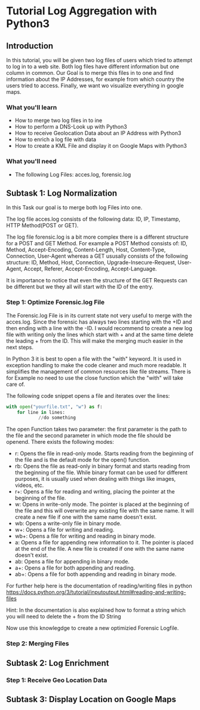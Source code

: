 
# Tutorial Log Aggregation with Python3

## Introduction
In this tutorial, you will be given two log files of users which tried to attempt to log in to a web site. Both log files have different information but one column in common. Our Goal is to merge this files in to one and find information about the IP Addresses, for example from which country the users tried to access. Finally, we want wo visualize everything in google maps.

### What you'll learn
* How to merge two log files in to ine
* How to perform a DNS-Look up with Python3
* How to receive Geolocation Data about an IP Address with Python3
* How to enrich a log file with data
* How to create a KML File and display it on Google Maps with Python3

### What you'll need
* The following Log Files: acces.log, forensic.log

## Subtask 1: Log Normalization

In this Task our goal is to merge both log Files into one. 

The log file acces.log consists of the following data: ID, IP, Timestamp, HTTP Method(POST or GET).

The log file forensic.log is a bit more complex there is a different structure for a POST and GET Method. For example a POST Method consists of: ID, Method, Accept-Encoding, Content-Length, Host, Content-Type, Connection, User-Agent whereas a GET ususally consists of the following structure: ID, Method, Host, Connection, Upgrade-Insecure-Request, User-Agent, Accept, Referer, Accept-Encoding, Accept-Language.

It is importance to notice that even the structure of the GET Requests can be different but we they all will start with the ID of the entry.

### Step 1: Optimize Forensic.log File

The Forensic.log File is in its current state not very useful to merge with the acces.log. Since the forensic has always two lines starting with the +ID and then ending with a line with the -ID. I would recommend to create a new log file with writing only the lines which start with + and at the same time delete the leading + from the ID. This will make the merging much easier in the next steps.

In Python 3 it is best to open a file with the "with" keyword. It is used in exception handling to make the code cleaner and much more readable. It simplifies the management of common resources like file streams. There is for Example no need to use the close function which the "with" will take care of.

The following code snippet opens a file and iterates over the lines:

```python
with open("yourfile.txt", "w") as f:
    for line in lines:
            //do something
```
The open Function takes two parameter: the first parameter is the path to the file and the second parameter in which mode the file should be openend. There exists the following modes:

* r: Opens the file in read-only mode. Starts reading from the beginning of the file and is the default mode for the open() function.
* rb: Opens the file as read-only in binary format and starts reading from the beginning of the file. While binary format can be used for different purposes, it is usually used when dealing with things like images, videos, etc.
* r+: Opens a file for reading and writing, placing the pointer at the beginning of the file.
* w: Opens in write-only mode. The pointer is placed at the beginning of the file and this will overwrite any existing file with the same name. It will create a new file if one with the same name doesn't exist.
* wb: Opens a write-only file in binary mode.
* w+: Opens a file for writing and reading.
* wb+: Opens a file for writing and reading in binary mode.
* a: Opens a file for appending new information to it. The pointer is placed at the end of the file. A new file is created if one with the same name doesn't exist.
* ab: Opens a file for appending in binary mode.
* a+: Opens a file for both appending and reading.
* ab+: Opens a file for both appending and reading in binary mode.

For further help here is the documentation of reading/writing files in python https://docs.python.org/3/tutorial/inputoutput.html#reading-and-writing-files

Hint: In the documentation is also explained how to format a string which you will need to delete the + from the ID String

Now use this knowlegdge to create a new optimizied Forensic Logfile.


### Step 2: Merging Files


## Subtask 2: Log Enrichment

### Step 1: Receive Geo Location Data

## Subtask 3: Display Location on Google Maps

